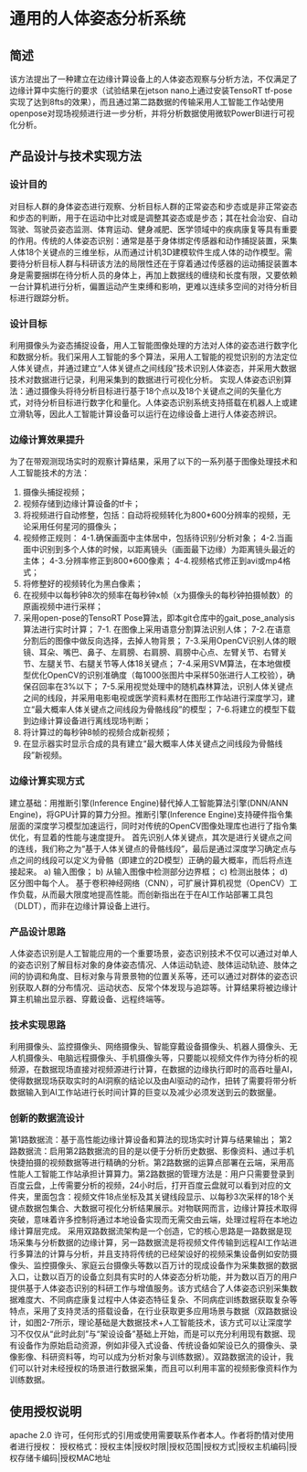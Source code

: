 # 通用的人体姿态分析系统
## 简述
  该方法提出了一种建立在边缘计算设备上的人体姿态观察与分析方法，不仅满足了边缘计算中实施行的要求（试验结果在jetson nano上通过安装TensoRT tf-pose实现了达到8fts的效果），而且通过第二路数据的传输采用人工智能工作站使用openpose对现场视频进行进一步分析，并将分析数据使用微软PowerBI进行可视化分析。 

## 产品设计与技术实现方法
### 设计目的
对目标人群的身体姿态进行观察、分析目标人群的正常姿态和步态或是非正常姿态和步态的判断，用于在运动中比对或是调整其姿态或是步态；其在社会治安、自动驾驶、驾驶员姿态监测、体育运动、健身减肥、医学领域中的疾病康复等具有重要的作用。传统的人体姿态识别：通常是基于身体绑定传感器和动作捕捉装置，采集人体18个关键点的三维坐标，从而通过计机3D建模软件生成人体的动作模型。需要待分析目标人群与科研该方法的局限性还在于穿着通过传感器的运动捕捉装置本身是需要捆绑在待分析人员的身体上，再加上数据线的缠绕和长度有限，又要依赖一台计算机进行分析，偏置运动产生束缚和影响，更难以连续多空间的对待分析目标进行跟踪分析。

### 设计目标
利用摄像头为姿态捕捉设备，用人工智能图像处理的方法对人体的姿态进行数字化和数据分析。我们采用人工智能的多个算法，采用人工智能的视觉识别的方法定位人体关键点，并通过建立“人体关键点之间线段”技术识别人体姿态，并采用大数据技术对数据进行记录，利用采集到的数据进行可视化分析。 实现人体姿态识别算法：通过摄像头将待分析目标进行基于18个点以及18个关键点之间的矢量化方式，对待分析目标进行数字化和量化。人体姿态识别系统支持搭载在机器人上或建立滑轨等，因此人工智能计算设备可以运行在边缘设备上进行人体姿态辨识。

### 边缘计算效果提升
为了在带观测现场实时的观察计算结果，采用了以下的一系列基于图像处理技术和人工智能技术的方法：

1. 摄像头捕捉视频；
2. 视频存储到边缘计算设备的tf卡；
3. 将视频进行自动修整，包括：自动将视频转化为800*600分辨率的视频，无论采用任何星河的摄像头；
4. 视频修正规则：
4-1.确保画面中主体居中，包括待识别/分析对象； 
4-2.当画面中识别到多个人体的时候，以距离镜头（画面最下边缘）为距离镜头最近的主体； 
4-3.分辨率修正到800*600像素； 
4-4.视频格式修正到avi或mp4格式；
5. 将修整好的视频转化为黑白像素；
6. 在视频中以每秒钟8次的频率在每秒钟x帧（x为摄像头的每秒钟拍摄帧数）的原画视频中进行采样；
7. 采用open-pose的TensoRT Pose算法，即本git仓库中的gait_pose_analysis算法进行实时计算； 
7-1. 在图像上采用语意分割算法识别人体； 
7-2.在语意分割后的图像中做反向选择，去掉人物背景； 
7-3.采用OpenCV识别人体的眼镜、耳朵、嘴巴、鼻子、左肩膀、右肩膀、肩膀中心点、左臂关节、右臂关节、左腿关节、右腿关节等人体18关键点； 
7-4.采用SVM算法，在本地做模型优化OpenCV的识别准确度（每1000张图片中采样50张进行人工校验），确保召回率在3%以下； 
7-5.采用视觉处理中的随机森林算法，识别人体关键点之间的线段，并采用电影电视或医学资料素材在图形工作站进行深度学习，建立“最大概率人体关键点之间线段为骨骼线段”的模型； 
7-6.将建立的模型下载到边缘计算设备进行离线现场判断；
8. 将计算过的每秒钟8帧的视频合成新视频；
9. 在显示器实时显示合成的具有建立“最大概率人体关键点之间线段为骨骼线段”新视频。

### 边缘计算实现方式
建立基础：用推断引擎(Inference Engine)替代掉人工智能算法引擎(DNN/ANN Engine)，将GPU计算的算力分担。推断引擎(Inference Engine)支持硬件指令集层面的深度学习模型加速运行，同时对传统的OpenCV图像处理库也进行了指令集优化，有显着的性能与速度提升。
首先识别人体关键点，其次是进行关键点之间的连线，我们称之为“基于人体关键点的骨骼线段”，最后是通过深度学习确定点与点之间的线段可以定义为骨骼（即建立的2D模型）正确的最大概率，而后将点连接起来。
a) 输入图像；
b) 从输入图像中检测部分边界框；
c) 检测出肢体；
d) 区分图中每个人。
基于卷积神经网络（CNN），可扩展计算机视觉（OpenCV）工作负载，从而最大限度地提高性能。而创新指出在于在AI工作站部署工具包（DLDT），而非在边缘计算设备上进行。


### 产品设计思路
人体姿态识别是人工智能应用的一个重要场景，姿态识别技术不仅可以通过对单人的姿态识别了解目标对象的身体姿态情况、人体运动轨迹、肢体运动轨迹、肢体之间的协调和角度、目标对象与背景景物的位置关系等，还可以通过对群体的姿态识别获取人群的分布情况、运动状态、反常个体发现与追踪等。计算结果将被边缘计算主机输出显示器、穿戴设备、远程终端等。

### 技术实现思路
利用摄像头、监控摄像头、网络摄像头、智能穿戴设备摄像头、机器人摄像头、无人机摄像头、电脑远程摄像头、手机摄像头等，只要能以视频文件作为待分析的视频源，在数据现场直接对视频源进行计算，在数据的边缘执行即时的高吞吐量AI，使得数据现场获取实时的AI洞察的结论以及由AI驱动的动作，扭转了需要将带分析数据输入到AI工作站进行长时间计算的巨变以及减少必须发送到云的数据量。

### 创新的数据流设计
第1路数据流：基于高性能边缘计算设备和算法的现场实时计算与结果输出； 第2路数据流：启用第2路数据流的目的是以便于分析历史数据、影像资料、通过手机快捷拍摄的视频数据等进行精确的分析。第2路数据的运算点部署在云端，采用高性能人工智能工作站承担计算算力。第2路数据的管理方法是：用户只需要登录到百度云盘，上传需要分析的视频，24小时后，打开百度云盘就可以看到对应的文件夹，里面包含：视频文件18点坐标及其关键线段显示、以每秒3次采样的18个关键点数据包集合、大数据可视化分析结果展示。对物联网而言，边缘计算技术取得突破，意味着许多控制将通过本地设备实现而无需交由云端，处理过程将在本地边缘计算层完成。
采用双路数据流架构是一个创造，它的核心思路是一路数据是现场采集与分析数据的边缘计算，另一路数据流是将视频文件传输到远程AI工作站进行多算法的计算与分析，并且支持将传统的已经架设好的视频采集设备例如安防摄像头、监控摄像头、家庭云台摄像头等数以百万计的现成设备作为采集数据的数据入口，让数以百万的设备立刻具有实时的人体姿态分析功能，并为数以百万的用户提供基于人体姿态识别的科研工作与增值服务。该方式结合了人体姿态识别采集数据难度大、不同病症康复过程中人体姿态特征复杂、不同病症训练数据获取复杂等特点，采用了支持灵活的搭载设备，在行业获取更多应用场景与数据（双路数据设计，如图2-7所示，理论基础是大数据技术+人工智能技术，该方式可以让深度学习不仅仅从“此时此刻”与“架设设备”基础上开始，而是可以充分利用现有数据、现有设备作为原始启动资源，例如非侵入式设备、传统设备如架设已久的摄像头、录像影像、科研资料等，均可以成为分析对象与训练数据）。双路数据流的设计，我们可以针对未经授权的场景进行数据采集，而且可以利用丰富的视频影像资料作为训练数据。
## 使用授权说明
apache 2.0 许可，任何形式的引用或使用需要联系作者本人。作者将酌情对使用者进行授权：
授权格式：授权主体|授权时限|授权范围|授权方式|授权主机编码|授权存储卡编码|授权MAC地址
